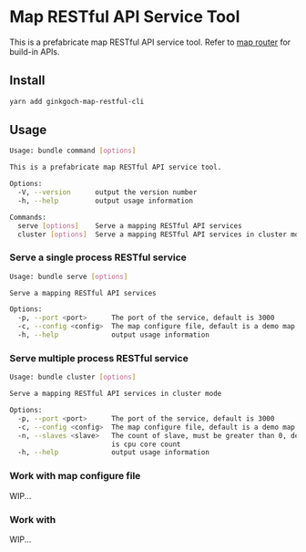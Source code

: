 # Map RESTful API Service Tool

This is a prefabricate map RESTful API service tool. Refer to [map router](https://github.com/ginkgoch/koa-map-router) for build-in APIs.

## Install
```bash
yarn add ginkgoch-map-restful-cli
```

## Usage
```bash
Usage: bundle command [options]

This is a prefabricate map RESTful API service tool.

Options:
  -V, --version      output the version number
  -h, --help         output usage information

Commands:
  serve [options]    Serve a mapping RESTful API services
  cluster [options]  Serve a mapping RESTful API services in cluster mode
```

### Serve a single process RESTful service
```bash
Usage: bundle serve [options]

Serve a mapping RESTful API services

Options:
  -p, --port <port>      The port of the service, default is 3000
  -c, --config <config>  The map configure file, default is a demo map
  -h, --help             output usage information
```

### Serve multiple process RESTful service
```bash
Usage: bundle cluster [options]

Serve a mapping RESTful API services in cluster mode

Options:
  -p, --port <port>      The port of the service, default is 3000
  -c, --config <config>  The map configure file, default is a demo map
  -n, --slaves <slave>   The count of slave, must be greater than 0, default
                         is cpu core count
  -h, --help             output usage information
```

### Work with map configure file
WIP...

### Work with 
WIP...